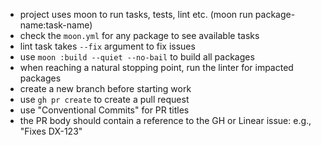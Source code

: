 - project uses moon to run tasks, tests, lint etc. (moon run package-name:task-name)
- check the `moon.yml` for any package to see available tasks
- lint task takes `--fix` argument to fix issues
- use `moon :build --quiet --no-bail` to build all packages
- when reaching a natural stopping point, run the linter for impacted packages
- create a new branch before starting work
- use `gh pr create` to create a pull request
- use "Conventional Commits" for PR titles
- the PR body should contain a reference to the GH or Linear issue: e.g., "Fixes DX-123"
